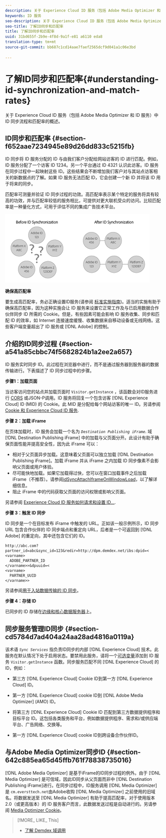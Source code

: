 ```yaml
---
description: 关于 Experience Cloud ID 服务（包括 Adobe Media Optimizer 和 ID 服务）中 ID 同步流程和匹配率的概述。
keywords: ID 服务
seo-description: 关于 Experience Cloud ID 服务（包括 Adobe Media Optimizer 和 ID 服务）中 ID 同步流程和匹配率的概述。
seo-title: 了解ID同步和匹配率
title: 了解ID同步和匹配率
uuid: 31bd655f-2b9e-4f8d-9a1f-e81 a6110 eda8
translation-type: tm+mt
source-git-commit: bb687c1cd14aae7faef2565dcf9d041a1c06e3bd

---
```



# 了解ID同步和匹配率{#understanding-id-synchronization-and-match-rates}

关于 Experience Cloud ID 服务（包括 Adobe Media Optimizer 和 ID 服务）中 ID 同步流程和匹配率的概述。

## ID同步和匹配率 {#section-f652aae7234945e89d26dd833c5215fb}

ID 同步将 ID 服务分配的 ID 与由我们客户分配给网站访客的 ID 进行匹配。例如，ID 服务分配了一个访客 ID 1234。另一个平台通过 ID 4321 认识此访客。ID 服务在同步过程中一起映射这些 ID。这些结果会不断增加我们客户对与其站点访客相关的新数据点的了解。如果 ID 服务无法匹配 ID，它会创建一个新 ID 并将该 ID 用于将来的同步。

匹配率可测量并验证 ID 同步过程的功效。高匹配率表示某个特定的服务将具有较高的功效，并与匹配率较低的服务相比，可提供对更大联机受众的访问。比较匹配率是一种量化方式，可用于评估不同的集成广告技术平台。

![](assets/idsync2.png)

**确保高匹配率**

要生成高匹配率，务必正确设置ID服务(请参阅 [标准实施指南](../mcvid-implementation-guides/mcvid-standard.md#concept-89cd0199a9634fc48644f2d61e3d2445))。适当的实施有助于确保高匹配率，因为这种实施会让 ID 服务来设置它正常工作及与已启用数据合作伙伴同步 ID 所需的 Cookie。但是，有些因素可能会影响 ID 服务收集、同步和匹配 ID 的效率，如 Internet 连接速度缓慢、收集数据来自移动设备或无线网络。这些客户端变量超出了 ID 服务或 [!DNL Adobe] 的控制。

## 介绍的ID同步过程 {#section-a541a85cbbc74f5682824b1a2ee2a657}

ID 服务实时同步 ID。此过程在浏览器中进行，而不是通过服务器到服务器的数据传输进行。下表描述了 ID 同步过程中的步骤。

**步骤1：加载页面**

当访客访问您的站点并加载页面时 `Visitor.getInstance` ，该函数会对ID服务进行 [CORS](../mcvid-reference/mcvid-cors.md#concept-6c280446990d46d88ba9da15d2dcc758) 或JSON-P调用。ID 服务将回复一个包含访客 [!DNL Experience Cloud] ID (MID) 的 Cookie。此 MID 是分配给每个网站访客的唯一 ID。另请参阅 [Cookie 和 Experience Cloud ID 服务](../mcvid-introduction/mcvid-cookies.md).

**步骤 2：加载 iFrame**

在页体加载时，ID 服务会加载一个名为 *`Destination Publishing iFrame`*. 域 [!DNL Destination Publishing iFrame] 中的加载与父页面分开。此设计有助于确保页面性能并提高安全性，因为此 iFrame 可以：

* 相对于父页面异步加载。这意味着父页面可以独立加载 [!DNL Destination Publishing iFrame]。加载 iFrame 并从 iFrame 之内加载 ID 同步像素不会影响父页面或用户体验。
* 尽可能快地加载。如果它加载得过快，您可以在窗口加载事件之后加载 iFrame（不推荐）。请参阅[idSyncAttachIframeOnWindowLoad](../mcvid-library/mcvid-function-vars/mcvid-idsyncattachiframeonwindowload.md#reference-b86b7112e0814a4c82c4e24c158508f4)，以了解详细信息。
* 阻止 iFrame 中的代码获取父页面的访问权限或影响父页面。

另请参阅 [Experience Cloud ID 服务如何请求和设置 ID...](../mcvid-introduction/mcvid-id-request.md#concept-2caacebb1d244402816760e9b8bcef6a).

**步骤 3：触发 ID 同步**

ID 同步是一个在目标发布 iFrame 中触发的 URL。正如该一般示例所示，ID 同步 URL 包含合作伙伴的 ID 同步端点和重定向 URL，后者是一个可返回到 [!DNL Adobe] 的重定向，其中还包含它们的 ID。

```
http://abc.com?partner_id=abc&sync_id=123&redir=http://dpm.demdex.net/ibs:dpid=<
<varname>
  ADOBE_PARTNER_ID
</varname>>&dpuuid=<
<varname>
  PARTNER_UUID
</varname>>
```

另请参阅[用于入站数据传输的 ID 同步](https://marketing.adobe.com/resources/help/en_US/aam/c_id_sync_in.html)。

**步骤 4：存储 ID**

已同步的 ID 存储在[边缘和核心数据服务器](https://marketing.adobe.com/resources/help/en_US/aam/c_compedge.html)上。

## 同步服务管理ID同步 {#section-cd5784d7ad404a24aa28ad4816a0119a}

该术语 *`Sync Services`* 指负责ID同步的内部 [!DNL Experience Cloud] 技术。此服务在默认情况下处于启用状态。要禁用此服务，请将一个[可选变量](../mcvid-library/mcvid-function-vars/mcvid-disableidsync.md#reference-589d6b489ac64eddb5a7ff758945e414)添加到 ID 服务 `Visitor.getInstance` 函数。同步服务匹配不同 [!DNL Experience Cloud] 的ID，例如：

* 第三方 [!DNL Experience Cloud] Cookie ID到第一方 [!DNL Experience Cloud] ID。

* 第一方 [!DNL Experience Cloud] cookie ID到 [!DNL Adobe Media Optimizer] (AMO) ID。

* 将第三方 [!DNL Experience Cloud] Cookie ID 匹配到第三方数据提供程序和目标平台 ID。这包括各类服务和平台，例如数据提供程序、需求和/或供应端平台、广告网络、交换等。
* 第一方 [!DNL Experience Cloud] cookie ID到跨设备合作伙伴ID。

## 与Adobe Media Optimizer同步ID {#section-642c885ea65d45ffb761f78838735016}

[!DNL Adobe Media Optimizer] 是基于iFrame的ID同步过程的例外。由于 [!DNL Media Optimizer] 是可信域，因此ID同步从父页面而非中 [!DNL Destination Publishing iFrame]进行。在同步过程中，ID服务调用 [!DNL Media Optimizer] 是 `cm.eversttech.net`由Adobe收购 [!DNL Media Optimizer] 之前使用的旧域名。将数据发送至 [!DNL Media Optimizer] 有助于提高匹配率，对于使用版本 2.0（或更高版本）的 ID 服务客户而言，此数据发送过程是自动进行的。另请参阅 [Media Optimizer Cookie](https://marketing.adobe.com/resources/help/en_US/whitepapers/cookies/cookies_media_optimizer.html)。

>[!MORE_ LIKE_ This]
>
>* [了解 Demdex 域调用](https://marketing.adobe.com/resources/help/en_US/aam/demdex-calls.html)

